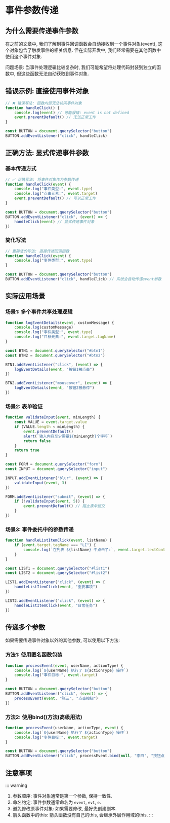 # 事件参数传递

## 为什么需要传递事件参数

在之前的文章中, 我们了解到事件回调函数会自动接收到一个事件对象(event), 这个对象包含了触发事件的相关信息. 但在实际开发中, 我们经常需要在其他函数中使用这个事件对象.

问题场景: 当事件处理逻辑比较复杂时, 我们可能希望将处理代码封装到独立的函数中, 但这些函数无法自动获取到事件对象.

## 错误示例: 直接使用事件对象

```js
// ❌ 错误写法: 函数内部无法访问事件对象
function handleClick() {
    console.log(event) // 可能报错: event is not defined
    event.preventDefault() // 无法正常工作
}

const BUTTON = document.querySelector("button")
BUTTON.addEventListener("click", handleClick)
```

## 正确方法: 显式传递事件参数

### 基本传递方式

```js
// ✅ 正确写法: 将事件对象作为参数传递
function handleClick(event) {
    console.log("事件类型:", event.type)
    console.log("点击元素:", event.target)
    event.preventDefault() // 可以正常工作
}

const BUTTON = document.querySelector("button")
BUTTON.addEventListener("click", (event) => {
    handleClick(event) // 显式传递事件对象
})
```

### 简化写法

```js
// 更简洁的写法: 直接传递回调函数
function handleClick(event) {
    console.log("事件类型:", event.type)
}

const BUTTON = document.querySelector("button")
BUTTON.addEventListener("click", handleClick) // 系统会自动传递event参数
```

## 实际应用场景

### 场景1: 多个事件共享处理逻辑

```js
function logEventDetails(event, customMessage) {
    console.log(customMessage)
    console.log("事件类型:", event.type)
    console.log("目标元素:", event.target.tagName)
}

const BTN1 = document.querySelector("#btn1")
const BTN2 = document.querySelector("#btn2")

BTN1.addEventListener("click", (event) => {
    logEventDetails(event, "按钮1被点击")
})

BTN2.addEventListener("mouseover", (event) => {
    logEventDetails(event, "按钮2被悬停")
})
```

### 场景2: 表单验证

```js
function validateInput(event, minLength) {
    const VALUE = event.target.value
    if (VALUE.length < minLength) {
        event.preventDefault()
        alert(`输入内容至少需要${minLength}个字符`)
        return false
    }
    return true
}

const FORM = document.querySelector("form")
const INPUT = document.querySelector("input")

INPUT.addEventListener("blur", (event) => {
    validateInput(event, 3)
})

FORM.addEventListener("submit", (event) => {
    if (!validateInput(event, 5)) {
        event.preventDefault() // 阻止表单提交
    }
})
```

### 场景3: 事件委托中的参数传递

```js
function handleListItemClick(event, listName) {
    if (event.target.tagName === "LI") {
        console.log(`在列表 ${listName} 中点击了:`, event.target.textContent)
    }
}

const LIST1 = document.querySelector("#list1")
const LIST2 = document.querySelector("#list2")

LIST1.addEventListener("click", (event) => {
    handleListItemClick(event, "重要事项")
})

LIST2.addEventListener("click", (event) => {
    handleListItemClick(event, "日常任务")
})
```

## 传递多个参数

如果需要传递事件对象以外的其他参数, 可以使用以下方法:

### 方法1: 使用匿名函数包装

```js
function processEvent(event, userName, actionType) {
    console.log(`${userName} 执行了 ${actionType} 操作`)
    console.log("事件目标:", event.target)
}

const BUTTON = document.querySelector("button")
BUTTON.addEventListener("click", (event) => {
    processEvent(event, "张三", "点击按钮")
})
```

### 方法2: 使用bind()方法(高级用法)

```js
function processEvent(userName, actionType, event) {
    console.log(`${userName} 执行了 ${actionType} 操作`)
    console.log("事件目标:", event.target)
}

const BUTTON = document.querySelector("button")
BUTTON.addEventListener("click", processEvent.bind(null, "李四", "按钮点击"))
```

## 注意事项

::: warning
1. 参数顺序: 事件对象通常是第一个参数, 保持一致性.
2. 命名约定: 事件参数通常命名为 `event`, `evt`, `e`.
3. 避免修改原事件对象: 如果需要修改, 最好先创建副本.
4. 箭头函数中的this: 箭头函数没有自己的this, 会继承外层作用域的this.
:::
